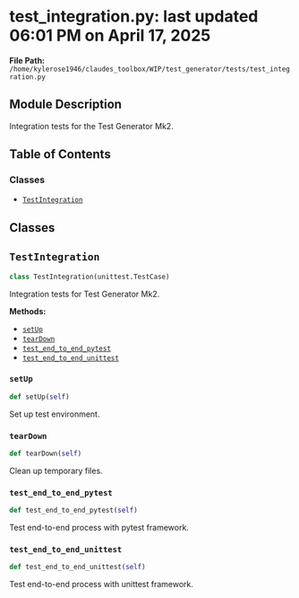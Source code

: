 # test_integration.py: last updated 06:01 PM on April 17, 2025

**File Path:** `/home/kylerose1946/claudes_toolbox/WIP/test_generator/tests/test_integration.py`

## Module Description

Integration tests for the Test Generator Mk2.

## Table of Contents

### Classes

- [`TestIntegration`](#testintegration)

## Classes

## `TestIntegration`

```python
class TestIntegration(unittest.TestCase)
```

Integration tests for Test Generator Mk2.

**Methods:**

- [`setUp`](#setup)
- [`tearDown`](#teardown)
- [`test_end_to_end_pytest`](#test_end_to_end_pytest)
- [`test_end_to_end_unittest`](#test_end_to_end_unittest)

### `setUp`

```python
def setUp(self)
```

Set up test environment.

### `tearDown`

```python
def tearDown(self)
```

Clean up temporary files.

### `test_end_to_end_pytest`

```python
def test_end_to_end_pytest(self)
```

Test end-to-end process with pytest framework.

### `test_end_to_end_unittest`

```python
def test_end_to_end_unittest(self)
```

Test end-to-end process with unittest framework.
